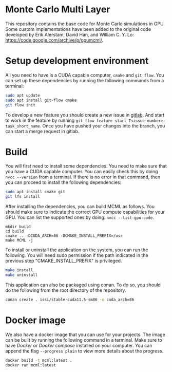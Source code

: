 # Monte Carlo Multi Layer

This repository contains the base code for Monte Carlo simulations in GPU. Some custom implementations have been added
to the original code developed by Erik Alerstam, David Han, and William C. Y. Lo: https://code.google.com/archive/p/gpumcml/.

# Setup development environment
All you need to have is a CUDA capable computer, `cmake` and `git flow`. You can set up these dependencies by running
the following commands from a terminal:

```bash
sudo apt update
sudo apt install git-flow cmake
git flow init
```

To develop a new feature you should create a new issue in [gitlab](https://git.dkfz.de/imsy/issi/mcmlgpu/-/issues). And
start to work in the feature by running `git flow feature start T<issue-number>-task_short_name`. Once you have pushed
your changes into the branch, you can start a merge request in gitlab.

# Build
You will first need to install some dependencies. You need to make sure that you have a CUDA capable computer.
You can easily check this by doing `nvcc --version` from a terminal. If there is no error in that command, then you can
proceed to install the following dependencies:

```bash
sudo apt install cmake git
git lfs install
```

After installing the dependencies, you can build MCML as follows.
You should make sure to indicate the correct GPU compute capabilities for your GPU.
You can list the supported ones by doing: `nvcc --list-gpu-code`.

```lang=bash
mkdir build
cd build
cmake .. -DCUDA_ARCH=86 -DCMAKE_INSTALL_PREFIX=/usr
make MCML -j
```

To install or uninstall the application on the system, you can run the following.
You will need sudo permission if the path indicated in the previous step "CMAKE_INSTALL_PREFIX" is privileged.
````bash
make install
make uninstall
````

This application can also be packaged using conan. To do so, you should do the following from the root directory
of the repository.

```bash
conan create . issi/stable-cuda11.5-sm86 -o cuda_arch=86
```

# Docker image
We also have a docker image that you can use for your projects. The image can be built by running the following command
in a terminal. Make sure to have _Docker_ or _Docker compose_ installed on your computer. You can append the flag
`--progress plain` to view more details about the progress.

```bash
docker build -t mcml:latest .
docker run mcml:latest
```
